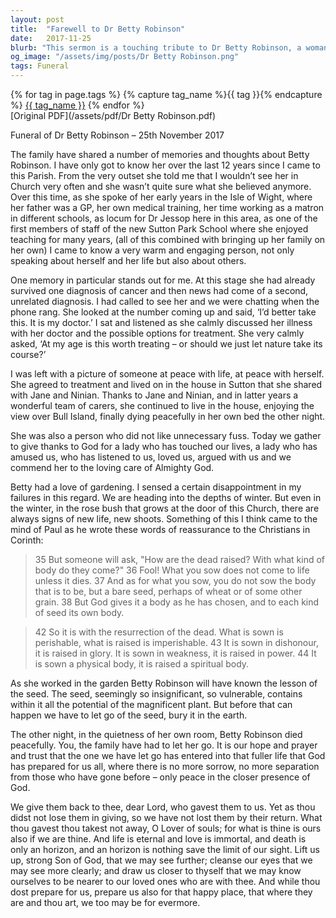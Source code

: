```yaml
---
layout: post
title:  "Farewell to Dr Betty Robinson"
date:   2017-11-25
blurb: "This sermon is a touching tribute to Dr Betty Robinson, a woman of strength, resilience, and warmth. It highlights her life journey, her love for gardening, and her peaceful acceptance of life's inevitable end. The sermon draws parallels between the cycle of life and death and the cycle of sowing and reaping, offering comfort and hope in the promise of resurrection."
og_image: "/assets/img/posts/Dr Betty Robinson.png"
tags: Funeral
---    
```

<div class="tag-pills">
  {% for tag in page.tags %}
    {% capture tag_name %}{{ tag }}{% endcapture %}
    <a href="{{ site.baseurl }}/tag/{{ tag_name }}" class="tag-pill">{{ tag_name }}</a>
  {% endfor %}
</div>
[Original PDF](/assets/pdf/Dr Betty Robinson.pdf)

Funeral of Dr Betty Robinson – 25th November 2017

The family have shared a number of memories and thoughts about Betty Robinson. I have only got to know her over the last 12 years since I came to this Parish. From the very outset she told me that I wouldn’t see her in Church very often and she wasn’t quite sure what she believed anymore. Over this time, as she spoke of her early years in the Isle of Wight, where her father was a GP, her own medical training, her time working as a matron in different schools, as locum for Dr Jessop here in this area, as one of the first members of staff of the new Sutton Park School where she enjoyed teaching for many years, (all of this combined with bringing up her family on her own) I came to know a very warm and engaging person, not only speaking about herself and her life but also about others.

One memory in particular stands out for me. At this stage she had already survived one diagnosis of cancer and then news had come of a second, unrelated diagnosis. I had called to see her and we were chatting when the phone rang. She looked at the number coming up and said, ‘I’d better take this. It is my doctor.’ I sat and listened as she calmly discussed her illness with her doctor and the possible options for treatment. She very calmly asked, ‘At my age is this worth treating – or should we just let nature take its course?’

I was left with a picture of someone at peace with life, at peace with herself. She agreed to treatment and lived on in the house in Sutton that she shared with Jane and Ninian. Thanks to Jane and Ninian, and in latter years a wonderful team of carers, she continued to live in the house, enjoying the view over Bull Island, finally dying peacefully in her own bed the other night.

She was also a person who did not like unnecessary fuss. Today we gather to give thanks to God for a lady who has touched our lives, a lady who has amused us, who has listened to us, loved us, argued with us and we commend her to the loving care of Almighty God.

Betty had a love of gardening. I sensed a certain disappointment in my failures in this regard. We are heading into the depths of winter. But even in the winter, in the rose bush that grows at the door of this Church, there are always signs of new life, new shoots. Something of this I think came to the mind of Paul as he wrote these words of reassurance to the Christians in Corinth:

> 35 But someone will ask, "How are the dead raised? With what kind of body do they come?" 36 Fool! What you sow does not come to life unless it dies. 37 And as for what you sow, you do not sow the body that is to be, but a bare seed, perhaps of wheat or of some other grain. 38 But God gives it a body as he has chosen, and to each kind of seed its own body.

> 42 So it is with the resurrection of the dead. What is sown is perishable, what is raised is imperishable. 43 It is sown in dishonour, it is raised in glory. It is sown in weakness, it is raised in power. 44 It is sown a physical body, it is raised a spiritual body.

As she worked in the garden Betty Robinson will have known the lesson of the seed. The seed, seemingly so insignificant, so vulnerable, contains within it all the potential of the magnificent plant. But before that can happen we have to let go of the seed, bury it in the earth.

The other night, in the quietness of her own room, Betty Robinson died peacefully. You, the family have had to let her go. It is our hope and prayer and trust that the one we have let go has entered into that fuller life that God has prepared for us all, where there is no more sorrow, no more separation from those who have gone before – only peace in the closer presence of God.

We give them back to thee, dear Lord, who gavest them to us. Yet as thou didst not lose them in giving, so we have not lost them by their return. What thou gavest thou takest not away, O Lover of souls; for what is thine is ours also if we are thine. And life is eternal and love is immortal, and death is only an horizon, and an horizon is nothing save the limit of our sight. Lift us up, strong Son of God, that we may see further; cleanse our eyes that we may see more clearly; and draw us closer to thyself that we may know ourselves to be nearer to our loved ones who are with thee. And while thou dost prepare for us, prepare us also for that happy place, that where they are and thou art, we too may be for evermore.
